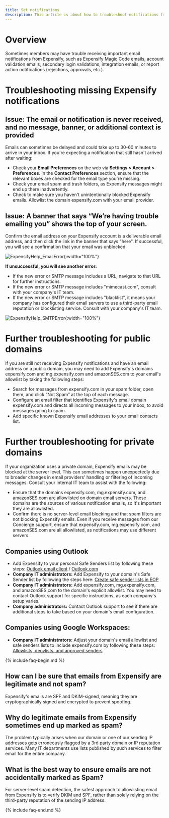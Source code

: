 ```yaml
---
title: Set notifications
description: This article is about how to troubleshoot notifications from Expensify. 
--- 
```


# Overview 
Sometimes members may have trouble receiving important email notifications from Expensify, such as Expensify Magic Code emails, account validation emails, secondary login validations, integration emails, or report action notifications (rejections, approvals, etc.). 

# Troubleshooting missing Expensify notifications

## Issue: The email or notification is never received, and no message, banner, or additional context is provided 
Emails can sometimes be delayed and could take up to 30-60 minutes to arrive in your inbox. If you're expecting a notification that still hasn't arrived after waiting: 
 - Check your **Email Preferences** on the web via **Settings > Account > Preferences**. In the **Contact Preferences** section, ensure that the relevant boxes are checked for the email type you're missing.
 - Check your email spam and trash folders, as Expensify messages might end up there inadvertently.
 - Check to make sure you haven't unintentionally blocked Expensify emails. Allowlist the domain expensify.com with your email provider.

## Issue: A banner that says “We’re having trouble emailing you” shows the top of your screen.
Confirm the email address on your Expensify account is a deliverable email address, and then click the link in the banner that says "here". If successful, you will see a confirmation that your email was unblocked. 

 ![ExpensifyHelp_EmailError]({{site.url}}/assets/images/ExpensifyHelp_EmailError.png){:width="100%"}
 
 **If unsuccessful, you will see another error:**
 - If the new error or SMTP message includes a URL, navigate to that URL for further instructions. 
 - If the new error or SMTP message includes "mimecast.com", consult with your company's IT team.
 - If the new error or SMTP message includes "blacklist", it means your company has configured their email servers to use a third-party email reputation or blocklisting service. Consult with your company's IT team.
   
![ExpensifyHelp_SMTPError]({{site.url}}/assets/images/ExpensifyHelp_SMTPError.png){:width="100%"}

# Further troubleshooting for public domains

If you are still not receiving Expensify notifications and have an email address on a public domain, you may need to add Expensify's domains expensify.com and mg.expensify.com and amazonSES.com to your email's allowlist by taking the following steps: 

 - Search for messages from expensify.com in your spam folder, open them, and click “Not Spam” at the top of each message.
 - Configure an email filter that identifies Expensify's email domain expensify.com and directs all incoming messages to your inbox, to avoid messages going to spam.
 - Add specific known Expensify email addresses to your email contacts list. 

# Further troubleshooting for private domains 

If your organization uses a private domain, Expensify emails may be blocked at the server level. This can sometimes happen unexpectedly due to broader changes in email providers' handling or filtering of incoming messages. Consult your internal IT team to assist with the following:

 -  Ensure that the domains expensify.com, mg.expensify.com, and amazonSES.com are allowlisted on domain email servers. These domains are the sources of various notification emails, so it's important they are allowlisted. 
 - Confirm there is no server-level email blocking and that spam filters are not blocking Expensify emails. Even if you receive messages from our Concierge support, ensure that expensify.com, mg.expensify.com, and amazonSES.com are all allowlisted, as notifications may use different servers.

## Companies using Outlook

- Add Expensify to your personal Safe Senders list by following these steps: [Outlook email client](https://support.microsoft.com/en-us/office/add-recipients-of-my-email-messages-to-the-safe-senders-list-be1baea0-beab-4a30-b968-9004332336ce) / [Outlook.com](https://support.microsoft.com/en-us/office/safe-senders-in-outlook-com-470d4ee6-e3b6-402b-8cd9-a6f00eda7339)
- **Company IT administrators:** Add Expensify to your domain's Safe Sender list by following the steps here: [Create safe sender lists in EOP](https://learn.microsoft.com/en-us/defender-office-365/create-safe-sender-lists-in-office-365)
- **Company IT administrators:** Add expensify.com, mg.expensify.com, and amazonSES.com to the domain's explicit allowlist. You may need to contact Outlook support for specific instructions, as each company's setup varies. 
- **Company administrators:** Contact Outlook support to see if there are additional steps to take based on your domain's email configuration. 

## Companies using Google Workspaces: 

- **Company IT administrators:** Adjust your domain's email allowlist and safe senders lists to include expensify.com by following these steps: [Allowlists, denylists, and approved senders](https://support.google.com/a/answer/60752)

{% include faq-begin.md %}

## How can I be sure that emails from Expensify are legitimate and not spam?

Expensify's emails are SPF and DKIM-signed, meaning they are cryptographically signed and encrypted to prevent spoofing.

## Why do legitimate emails from Expensify sometimes end up marked as spam?

The problem typically arises when our domain or one of our sending IP addresses gets erroneously flagged by a 3rd party domain or IP reputation services. Many IT departments use lists published by such services to filter email for the entire company.

## What is the best way to ensure emails are not accidentally marked as Spam? 

For server-level spam detection, the safest approach to allowlisting email from Expensify is to verify DKIM and SPF, rather than solely relying on the third-party reputation of the sending IP address.

{% include faq-end.md %}
